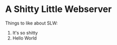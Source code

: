 A Shitty Little Webserver
=========================

Things to like about SLW:

1) It's so shitty
2) Hello World
